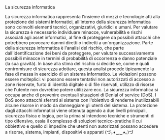
La sicurezza informatica

La sicurezza informatica rappresenta l'insieme di mezzi e tecnologie atti alla protezione dei sistemi informatici, all'interno della sicurezza informatica sono coinvolti elementi tecnici, organizzativi, giuridici e umani. Per valutare la sicurezza è necessario individuare minacce, vulnerabilità e rischi associati agli asset informatici, al fine di proteggere da possibili attacchi che potrebbero provocare dannni diretti o indiretti a un'organizzazione.
Parte della sicurezza informatica è l'analisi del rischio, che parte dall'identificazione dei beni da proteggere, per valutare successivamente possibili minacce in termini di probabilità di occorrenza e danno potenziale (la sua gravità). In base alla stima del rischio si decide se, come e quali contromisure di sicurezza adottare, questa analisi procede tipicamente la fase di messa in esercizio di un sistema informatico.
Le violazioni possono essere molteplici: vi possono essere tentativi non autorizzati di accesso a zone riservate, furto di identità digitale o di file riservati, utilizzo di risorse che l'utente non dovrebbe potere utilizzare ecc. La sicurezza informatica si occupa anche di prevenire eventuali situazioni di Denial of service (DoS). I DoS sono attacchi sferrati al sistema con l'obiettivo di renderne inutilizzabili alcune risorse in modo da danneggiare gli utenti del sistema. 
La protezione dagli attacchi informatici viene ottenuta agendo a due livelli principali, sicurezza fisica e logica, per la prima si intendono tecniche e strumenti di tipo difensivo, ossia il complesso di soluzioni tecnico-pratiche il cui obbiettivo e quello di impedire che utenti non autorizzati possano accedere a risorse, sistema, impianti, dispositivi e apparati
(づ｡◕‿‿◕｡)づ

